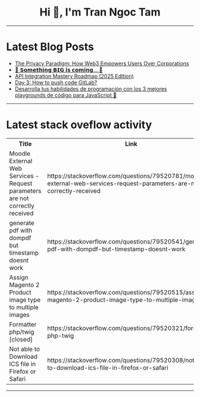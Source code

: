 <h1 align="center">Hi 👋, I'm Tran Ngoc Tam</h1>

---

# Latest Blog Posts 
<!-- BLOG-POST-LIST:START -->
- [The Privacy Paradigm: How Web3 Empowers Users Over Corporations](https://dev.to/aliciadawsom/the-privacy-paradigm-how-web3-empowers-users-over-corporations-3ka6)
- [🚀 𝗦𝗼𝗺𝗲𝘁𝗵𝗶𝗻𝗴 𝗕𝗜𝗚 𝗶𝘀 𝗰𝗼𝗺𝗶𝗻𝗴... 🚀](https://dev.to/simplai/-18i8)
- [API Integration Mastery Roadmap &lpar;2025 Edition&rpar;](https://dev.to/tak089/api-integration-mastery-roadmap-2025-edition-131i)
- [Day 3: How to push code GitLab?](https://dev.to/sugumar_r_a5f301adf1fb49a/day-3-how-to-push-code-gitlab-4pom)
- [Desarrolla tus habilidades de programación con los 3 mejores playgrounds de código para JavaScript 🤯](https://dev.to/duxtech/desarrolla-tus-habilidades-de-programacion-con-los-3-mejores-playgrounds-de-codigo-para-javascript-336b)
<!-- BLOG-POST-LIST:END -->

---

# Latest stack oveflow activity
<table>
  <tr><th>Title</th><th>Link</th></tr>
  <!-- STACKOVERFLOW:START --><tr><td>Moodle External Web Services - Request parameters are not correctly received</td><td>https://stackoverflow.com/questions/79520781/moodle-external-web-services-request-parameters-are-not-correctly-received</td></tr><tr><td>generate pdf with dompdf but timestamp doesnt work</td><td>https://stackoverflow.com/questions/79520541/generate-pdf-with-dompdf-but-timestamp-doesnt-work</td></tr><tr><td>Assign Magento 2 Product image type to multiple images</td><td>https://stackoverflow.com/questions/79520515/assign-magento-2-product-image-type-to-multiple-images</td></tr><tr><td>Formatter php/twig [closed]</td><td>https://stackoverflow.com/questions/79520321/formatter-php-twig</td></tr><tr><td>Not able to Download ICS file in Firefox or Safari</td><td>https://stackoverflow.com/questions/79520308/not-able-to-download-ics-file-in-firefox-or-safari</td></tr><!-- STACKOVERFLOW:END -->
</table>

---


